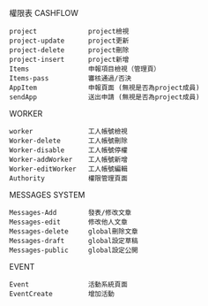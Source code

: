 權限表
CASHFLOW

	project				project檢視
	project-update		project更新
	project-delete		project刪除
	project-insert		project新增
	Items				申報項目檢視（管理頁）
	Items-pass			審核通過/否決
	AppItem				申報頁面 (無視是否為project成員)
	sendApp				送出申請 (無視是否為project成員)

WORKER
	
	worker				工人帳號檢視
	Worker-delete		工人帳號刪除
	Worker-disable		工人帳號停權
	Worker-addWorker	工人帳號新增
	Worker-editWorker	工人帳號編輯
	Authority			權限管理頁面

MESSAGES SYSTEM

	Messages-Add		發表/修改文章
	Messages-edit		修改他人文章
	Messages-delete		global刪除文章 
	Messages-draft		global設定草稿
	Messages-public		global設定公開

EVENT
	
	Event 				活動系統頁面
	EventCreate 		增加活動
